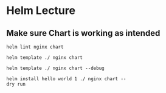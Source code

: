 # Helm Lecture



## Make sure Chart is working as intended



```
helm lint nginx chart
```

```
helm template ./ nginx chart

helm template ./ nginx chart --debug
```

```
helm install hello world 1 ./ nginx chart --
dry run
```

